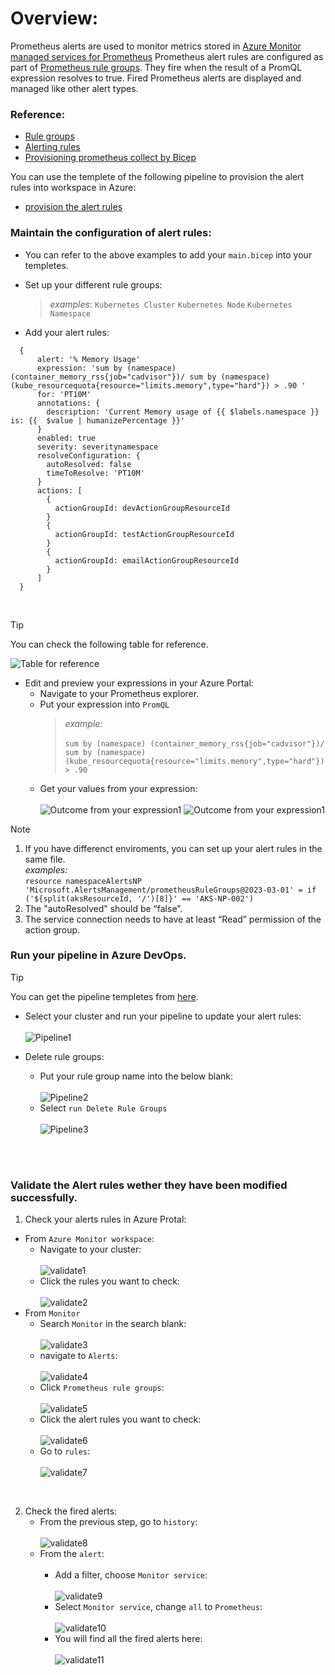 # Overview:

Prometheus alerts are used to monitor metrics stored in [Azure Monitor managed services for Prometheus](https://learn.microsoft.com/en-us/azure/azure-monitor/essentials/prometheus-metrics-overview)
Prometheus alert rules are configured as part of [Prometheus rule groups](https://learn.microsoft.com/en-us/azure/azure-monitor/essentials/prometheus-rule-groups). They fire when the result of a PromQL expression resolves to true. Fired Prometheus alerts are displayed and managed like other alert types.
<br/>
### Reference:
* [Rule groups](https://learn.microsoft.com/en-us/azure/azure-monitor/essentials/prometheus-rule-groups)
* [Alerting rules](https://prometheus.io/docs/prometheus/latest/configuration/alerting_rules/)
* [Provisioning prometheus collect by Bicep](https://github.com/Azure/prometheus-collector/blob/main/AddonBicepTemplate/recommendedMetricAlerts.bicep)

You can use the templete of the following pipeline to provision the alert rules into workspace in Azure:
* [provision the alert rules](AKS/AKS-maintaince/Managed_Prometheus_Rules/release/pipeline-default/steps/deploy-infra/main.bicep)

### Maintain the configuration of alert rules:

* You can refer to the above examples to add your `main.bicep` into your templetes.

* Set up your different rule groups: 
   > _examples_: 
     `Kubernetes Cluster`
     `Kubernetes Node`
     `Kubernetes Namespace`

* Add your alert rules:
```bicep
  {
      alert: '% Memory Usage'
      expression: 'sum by (namespace) (container_memory_rss{job="cadvisor"})/ sum by (namespace) (kube_resourcequota{resource="limits.memory",type="hard"}) > .90 '
      for: 'PT10M'
      annotations: {
        description: 'Current Memory usage of {{ $labels.namespace }} is: {{  $value | humanizePercentage }}'
      }
      enabled: true
      severity: severitynamespace
      resolveConfiguration: {
        autoResolved: false
        timeToResolve: 'PT10M'
      }
      actions: [
        {
          actionGroupId: devActionGroupResourceId
        }
        {
          actionGroupId: testActionGroupResourceId
        }
        {
          actionGroupId: emailActionGroupResourceId
        }
      ]
  }
```
<br/>

> [!TIP]
> You can check the following table for reference.

![Table for reference](../../assets/images/AlertRules/rules.png)

* Edit and preview your expressions in your Azure Portal:
  + Navigate to your Prometheus explorer.
  + Put your expression into `PromQL`
    > _example_: <br/><br/>
    ```sum by (namespace) (container_memory_rss{job="cadvisor"})/ sum by (namespace) (kube_resourcequota{resource="limits.memory",type="hard"}) > .90```
  + Get your values from your expression:<br/><br/>
    ![Outcome from your expression1](../../assets/images/AlertRules/outcome1.png)
    ![Outcome from your expression1](../../assets/images/AlertRules/outcome2.png)

> [!NOTE]
> 1. If you have differenct enviroments, you can set up your alert rules in the same file.<br/>_examples:_<br/> ```resource namespaceAlertsNP 'Microsoft.AlertsManagement/prometheusRuleGroups@2023-03-01' = if ('${split(aksResourceId, '/')[8]}' == 'AKS-NP-002')```
> 2. The "autoResolved" should be “false”.
> 3. The service connection needs to have at least “Read” permission of the action group.

### Run your pipeline in Azure DevOps.
> [!TIP]
> You can get the pipeline templetes from [here]().

* Select your cluster and run your pipeline to update your alert rules:<br/><br/>
![Pipeline1](../../assets/images/AlertRules/pipeline1.png)

* Delete rule groups:
  - Put your rule group name into the below blank:<br/><br/>
  ![Pipeline2](../../assets/images/AlertRules/pipeline2.png)
  - Select `run Delete Rule Groups`<br/><br/>
  ![Pipeline3](../../assets/images/AlertRules/pipeline3.png)

<br/><br/>

### Validate the Alert rules wether they have been modified successfully.

1. Check your alerts rules in Azure Protal:
- From `Azure Monitor workspace`:
   - Navigate to your cluster:<br/><br/>
   ![validate1](../../assets/images/AlertRules/validate1.png)
   - Click the rules you want to check:<br/><br/>
   ![validate2](../../assets/images/AlertRules/validate2.png)
- From `Monitor`
   - Search `Monitor` in the search blank:<br/><br/>
   ![validate3](../../assets/images/AlertRules/validate3.png)
   - navigate to `Alerts`:<br/><br/>
   ![validate4](../../assets/images/AlertRules/validate4.png)
   - Click `Prometheus rule groups`:<br/><br/>
   ![validate5](../../assets/images/AlertRules/validate5.png)
   - Click the alert rules you want to check:<br/><br/>
   ![validate6](../../assets/images/AlertRules/validate6.png)
   - Go to `rules`:<br/><br/>
   ![validate7](../../assets/images/AlertRules/validate7.png)
<br/>

2. Check the fired alerts:
   - From the previous step, go to `history`:<br/><br/>
   ![validate8](../../assets/images/AlertRules/validate8.png)
   - From the `alert`:<br/><br/>
     - Add a filter, choose `Monitor service`:<br/><br/>
     ![validate9](../../assets/images/AlertRules/validate9.png)
     - Select `Monitor service`, change `all` to `Prometheus`:<br/><br/>
     ![validate10](../../assets/images/AlertRules/validate10.png) 
     - You will find all the fired alerts here:<br/><br/>
     ![validate11](../../assets/images/AlertRules/validate11.png)  